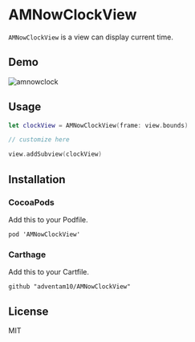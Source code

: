 # AMNowClockView

`AMNowClockView` is a view can display current time.

## Demo

![amnowclock](https://user-images.githubusercontent.com/34936885/34642298-1594ee86-f354-11e7-85a6-39d97bf96785.gif)

## Usage

```swift
let clockView = AMNowClockView(frame: view.bounds)

// customize here

view.addSubview(clockView)
```

## Installation

### CocoaPods

Add this to your Podfile.
```ogdl
pod 'AMNowClockView'
```

### Carthage

Add this to your Cartfile.

```ogdl
github "adventam10/AMNowClockView"
```

## License

MIT

